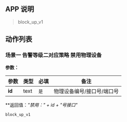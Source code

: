 ## APP 说明

> block_up_v1

## 动作列表

### 场景一 告警等级二对应策略 禁用物理设备

**参数：**

|  参数   | 类型  |  必填   |  备注  |
|  ----  | ----  |  ----  |  ----  |
| **id**  | text | `是` | 物理设备编号/接口号/端口号 |

**返回值：*"禁用：" + id + "号接口"*

```
block_up_v1
```



